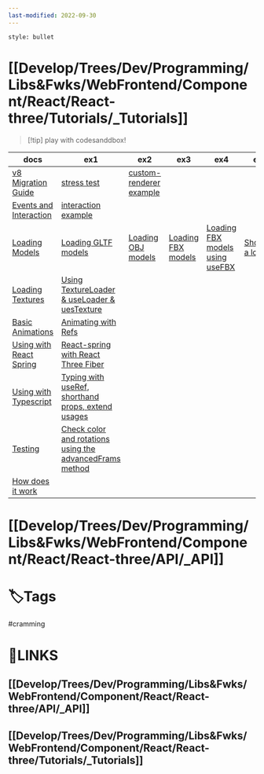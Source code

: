 ```yaml
---
last-modified: 2022-09-30
---
```

```toc
style: bullet
```
# [[Develop/Trees/Dev/Programming/Libs&Fwks/WebFrontend/Component/React/React-three/Tutorials/_Tutorials]]
> [!tip] play with codesanddbox!
> 
| docs                                                                                                | ex1                                                                                                | ex2                                                            | ex3                                                            | ex4                                                                      | ex5                                                                   |
| --------------------------------------------------------------------------------------------------- | -------------------------------------------------------------------------------------------------- | -------------------------------------------------------------- | -------------------------------------------------------------- | ------------------------------------------------------------------------ | --------------------------------------------------------------------- |
| [v8 Migration Guide](https://docs.pmnd.rs/react-three-fiber/tutorials/v8-migration-guide)           | [stress test](https://codesandbox.io/s/qjo4t)                                                      | [custom-renderer example](https://codesandbox.io/s/zcuqh)      |                                                                |                                                                          |                                                                       |
| [Events and Interaction](https://docs.pmnd.rs/react-three-fiber/tutorials/events-and-interaction)   | [interaction example](https://codesandbox.io/s/interaction-98ppy)                                  |                                                                |                                                                |                                                                          |                                                                       |
| [Loading Models](https://docs.pmnd.rs/react-three-fiber/tutorials/loading-models)                   | [Loading GLTF models](https://codesandbox.io/s/gltfloader-6etx1)                                   | [Loading OBJ models](https://codesandbox.io/s/objloader-51zks) | [Loading FBX models](https://codesandbox.io/s/fbxloader-ssrfg) | [Loading FBX models using useFBX](https://codesandbox.io/s/usefbx-m6p73) | [Showing a loader](https://codesandbox.io/s/gltfloader-loading-nn2m7) |
| [Loading Textures](https://docs.pmnd.rs/react-three-fiber/tutorials/loading-textures)               | [Using TextureLoader & useLoader & uesTexture](https://codesandbox.io/s/textureloader-rusfd)       |                                                                |                                                                |                                                                          |                                                                       |
| [Basic Animations](https://docs.pmnd.rs/react-three-fiber/tutorials/basic-animations)               | [Animating with Refs](https://codesandbox.io/s/getting-started-01-forked-29gxw)                    |                                                                |                                                                |                                                                          |                                                                       |
| [Using with React Spring](https://docs.pmnd.rs/react-three-fiber/tutorials/using-with-react-spring) | [React-spring with React Three Fiber](https://codesandbox.io/s/react-spring-gykbc)                 |                                                                |                                                                |                                                                          |                                                                       |
| [Using with Typescript](https://docs.pmnd.rs/react-three-fiber/tutorials/typescript)                | [Typing with useRef, shorthand props, extend usages](https://codesandbox.io/s/brnsm)               |                                                                |                                                                |                                                                          |                                                                       |
| [Testing](https://docs.pmnd.rs/react-three-fiber/tutorials/testing)                                 | [Check color and rotations using the advancedFrams method](https://codesandbox.io/s/testing-hqut4) |                                                                |                                                                |                                                                          |                                                                       |
| [How does it work](https://docs.pmnd.rs/react-three-fiber/tutorials/how-it-works)                                                                                                    |                                                                                                    |                                                                |                                                                |                                                                          |                                                                       |



# [[Develop/Trees/Dev/Programming/Libs&Fwks/WebFrontend/Component/React/React-three/API/_API]]

# 🏷️Tags
#cramming

# 🔗LINKS
## [[Develop/Trees/Dev/Programming/Libs&Fwks/WebFrontend/Component/React/React-three/API/_API]]
## [[Develop/Trees/Dev/Programming/Libs&Fwks/WebFrontend/Component/React/React-three/Tutorials/_Tutorials]]